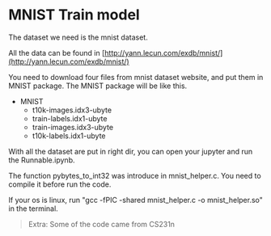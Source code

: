 # MNIST Train model

The dataset we need is the mnist dataset.

All the data can be found in [http://yann.lecun.com/exdb/mnist/](http://yann.lecun.com/exdb/mnist/)

You need to download four files from mnist dataset website, and put them in MNIST package.
The MNIST package will be like this.

+ MNIST
    - t10k-images.idx3-ubyte
    - train-labels.idx1-ubyte
    - train-images.idx3-ubyte
    - t10k-labels.idx1-ubyte

With all the dataset are put in right dir, you can open your jupyter and run the Runnable.ipynb.

The function pybytes_to_int32 was introduce in mnist_helper.c. You need to compile it before run the code.

If your os is linux, run "gcc -fPIC -shared mnist_helper.c -o mnist_helper.so" in the terminal.

> Extra: Some of the code came from CS231n